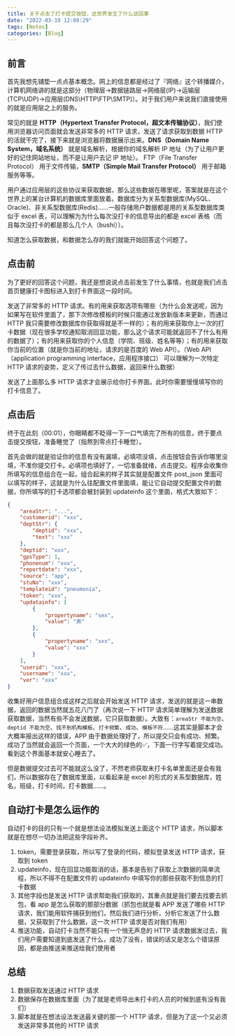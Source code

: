 ```yaml
---
title: 关于点击了打卡提交按钮，这世界发生了什么这回事
date: "2022-03-19 12:08:29"
tags: [Notes]
categories: [Blog]
---
```


## 前言

首先我想先铺垫一点点基本概念。网上的信息都是经过了『网络』这个转播媒介，计算机网络讲的就是这部分（物理层->数据链路层->网络层(IP)->运输层(TCP\UDP)->应用层(DNS\HTTP\FTP\SMTP)）。对于我们用户来说我们直接使用的就是应用层之上的服务。

常见的就是 **HTTP（Hypertext Transfer Protocol，超文本传输协议）**，我们使用浏览器访问页面就会发送非常多的 HTTP 请求，发送了请求获取到数据 HTTP 的活就干完了，接下来就是浏览器将数据展示出来。**DNS（Domain Name System，域名系统）** 就是域名解析，根据你的域名解析 IP 地址（为了让用户更好的记住网站地址，而不是让用户去记 IP 地址）。 FTP（File Transfer Protocol） 用于文件传输，**SMTP（Simple Mail Transfer Protocol）** 用于邮箱服务等等。

用户通过应用层的这些协议来获取数据，那么这些数据在哪里呢，答案就是在这个世界上的某台计算机的数据库里面放着。数据库分为关系型数据库(MySQL、Oracle)、非关系型数据库(Redis)......一般存储用户数据都是用的关系型数据库类似于 excel 表，可以理解为为什么每次没打卡的信息导出的都是 excel 表格（而且每次没打卡的都是那么几个人（bushi））。

知道怎么获取数据，和数据怎么存的我们就能开始回答这个问题了。

## 点击前

为了更好的回答这个问题，我还是想说说点击前发生了什么事情，也就是我们点击首页健康打卡图标进入到打卡界面这一段时间。

发送了非常多的 HTTP 请求。有的用来获取选项有哪些（为什么会发送呢，因为如果写在软件里面了，那下次修改模板的时候只能通过发放新版本来更新，而通过 HTTP 我只需要修改数据库你获取得就是不一样的）；有的用来获取你上一次的打卡数据（现在很多学校通知取消回显功能，那么这个请求可能就返回不了什么有用的数据了）；有的用来获取你的个人信息（学院、班级、姓名等等）；有的用来获取你当前的位置（就是你当前的地址，请求的是百度的 Web API）。（Web API（application programming interface，应用程序接口） 可以理解为一次特定 HTTP 请求的姿势，定义了传过去什么数据，返回来什么数据）

发送了上面那么多 HTTP 请求才会展示给你打卡界面。此时你需要慢慢填写你的打卡信息了。

## 点击后

终于在此刻（00:01），你眼睛都不眨得一下一口气填完了所有的信息，终于要点击提交按钮，准备睡觉了（指熬到零点打卡睡觉）。

首先会做的就是验证你的信息有没有漏填，必填项没填，点击按钮会告诉你哪里没填，不准你提交打卡。必填项也填好了，一切准备就绪，点击提交。程序会收集你所填写的信息组合在一起，组合起来的样子其实就是配置文件 post_json 里面可以填写的样子，这就是为什么往配置文件里面填，能让它自动提交配置文件的数据，你所填写的打卡选项都会被封装到 updateinfo 这个里面，格式大致如下：

```json
{
    "areaStr": "...",
    "customerid": "xxx",
    "deptStr": {
        "deptid": "xxx",
        "text": "xxx"
    },
    "deptid": "xxx",
    "gpsType": 1,
    "phonenum": "xxx",
    "reportdate": "xxx",
    "source": "app",
    "stuNo": "xxx",
    "templateid": "pneumonia",
    "token": "xxx",
    "updatainfo": [
        {
            "propertyname": "sex",
            "value": "男"
        },
        {
            "propertyname": "xxx",
            "value": "xxx"
        }
    ],
    "userid": "xxx",
    "username": "xxx",
    "ver": "xxx"
}
```

收集好用户信息组合成这样之后就会开始发送 HTTP 请求，发送的就是这一串数据，返回的数据当然就五花八门了（再次说一下 HTTP 请求简单理解为发送数据获取数据，当然有些不会发送数据，它只获取数据）。大致有：`areaStr 不能为空`、`deptid 不能为空`、`找不到机构模板`、`打卡频繁`、`成功`、`模板不符`......这其实是脚本才会大概率报出这样的错误，APP 由于数据处理好了，所以提交只会有成功、频繁。成功了当然就会返回一个页面，一个大大的绿色的✅，下面一行字写着提交成功。看到这个界面基本就安心睡去了。

但是数据提交过去可不能就这么没了，不然老师获取未打卡名单里面还是会有我们，所以数据存在了数据库里面，以看起来是 excel 的形式的关系型数据库，姓名，班级，打卡时间，打卡数据......。

## 自动打卡是怎么运作的

自动打卡的目的只有一个就是想法设法模拟发送上面这个 HTTP 请求，所以脚本就是在想尽一切办法把这些字段补齐。

1. token，需要登录获取，所以写了登录的代码，模拟登录发送 HTTP 请求，获取到 token
2. updateinfo，现在回显功能取消的话，基本是告别了获取上次数据的简单流程，所以不得不在配置文件的 updateinfo 中填写你的那些获取不到信息的打卡数据
3. 其他字段也是发送 HTTP 请求帮助我们获取的，其重点就是我们要去找要去抓包，看 app 是怎么获取的那部分数据（抓包也就是看 APP 发送了哪些 HTTP 请求，我们能用软件捕获到他们，然后我们进行分析，分析它发送了什么数据，又获取到了什么数据，这一次 HTTP 请求是否对我们有用）
4. 推送功能，自动打卡当然不能只有一个悄无声息的 HTTP 请求数据发过去，我们用户需要知道到底发送了什么，成功了没有，错误的话又是怎么个错误原因，都是由推送来推送给我们使用者

## 总结

1. 数据获取发送通过 HTTP 请求
2. 数据保存在数据库里面（为了就是老师导出未打卡的人员的时候到底有没有我们）
3. 脚本就是在想法设法发送最关键的那一个 HTTP 请求，但是为了这一个又必须发送非常多其他的 HTTP 请求
